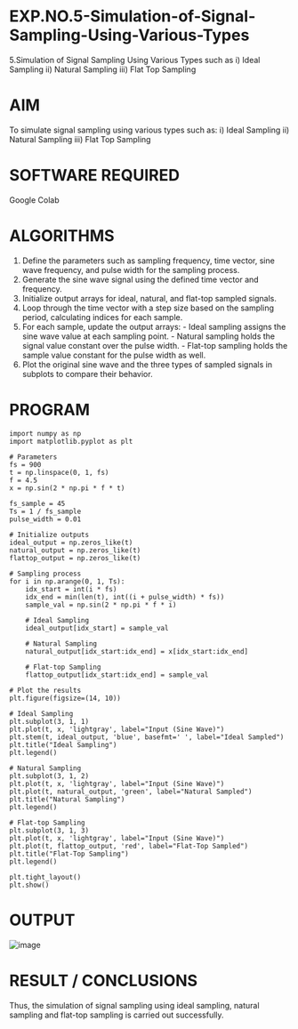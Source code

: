 # EXP.NO.5-Simulation-of-Signal-Sampling-Using-Various-Types
5.Simulation of Signal Sampling Using Various Types such as
    i) Ideal Sampling
    ii) Natural Sampling
    iii) Flat Top Sampling

# AIM
To simulate signal sampling using various types such as:
       i) Ideal Sampling
       ii) Natural Sampling
       iii) Flat Top Sampling

# SOFTWARE REQUIRED
Google Colab

# ALGORITHMS
1. Define the parameters such as sampling frequency, time vector, sine wave frequency, and pulse width for the sampling process.
2. Generate the sine wave signal using the defined time vector and frequency.
3. Initialize output arrays for ideal, natural, and flat-top sampled signals.
4. Loop through the time vector with a step size based on the sampling period, calculating indices for each sample.
5. For each sample, update the output arrays: 
       - Ideal sampling assigns the sine wave value at each sampling point.
       - Natural sampling holds the signal value constant over the pulse width.
       - Flat-top sampling holds the sample value constant for the pulse width as well.
6. Plot the original sine wave and the three types of sampled signals in subplots to compare their behavior.

# PROGRAM
    import numpy as np
    import matplotlib.pyplot as plt

    # Parameters
    fs = 900          
    t = np.linspace(0, 1, fs) 
    f = 4.5               
    x = np.sin(2 * np.pi * f * t)  

    fs_sample = 45      
    Ts = 1 / fs_sample  
    pulse_width = 0.01  

    # Initialize outputs
    ideal_output = np.zeros_like(t)
    natural_output = np.zeros_like(t)
    flattop_output = np.zeros_like(t)

    # Sampling process
    for i in np.arange(0, 1, Ts):
        idx_start = int(i * fs)
        idx_end = min(len(t), int((i + pulse_width) * fs))
        sample_val = np.sin(2 * np.pi * f * i)
    
        # Ideal Sampling
        ideal_output[idx_start] = sample_val

        # Natural Sampling
        natural_output[idx_start:idx_end] = x[idx_start:idx_end]

        # Flat-top Sampling
        flattop_output[idx_start:idx_end] = sample_val

    # Plot the results
    plt.figure(figsize=(14, 10))

    # Ideal Sampling
    plt.subplot(3, 1, 1)
    plt.plot(t, x, 'lightgray', label="Input (Sine Wave)")
    plt.stem(t, ideal_output, 'blue', basefmt=' ', label="Ideal Sampled")
    plt.title("Ideal Sampling")
    plt.legend()

    # Natural Sampling
    plt.subplot(3, 1, 2)
    plt.plot(t, x, 'lightgray', label="Input (Sine Wave)")
    plt.plot(t, natural_output, 'green', label="Natural Sampled")
    plt.title("Natural Sampling")
    plt.legend()

    # Flat-top Sampling
    plt.subplot(3, 1, 3)
    plt.plot(t, x, 'lightgray', label="Input (Sine Wave)")
    plt.plot(t, flattop_output, 'red', label="Flat-Top Sampled")
    plt.title("Flat-Top Sampling")
    plt.legend()

    plt.tight_layout()
    plt.show()

# OUTPUT
![image](https://github.com/user-attachments/assets/9d596b33-ab31-44f0-9838-f0c8b578f65c)


 
# RESULT / CONCLUSIONS
Thus, the simulation of signal sampling using ideal sampling, natural sampling and flat-top sampling is carried out successfully.
